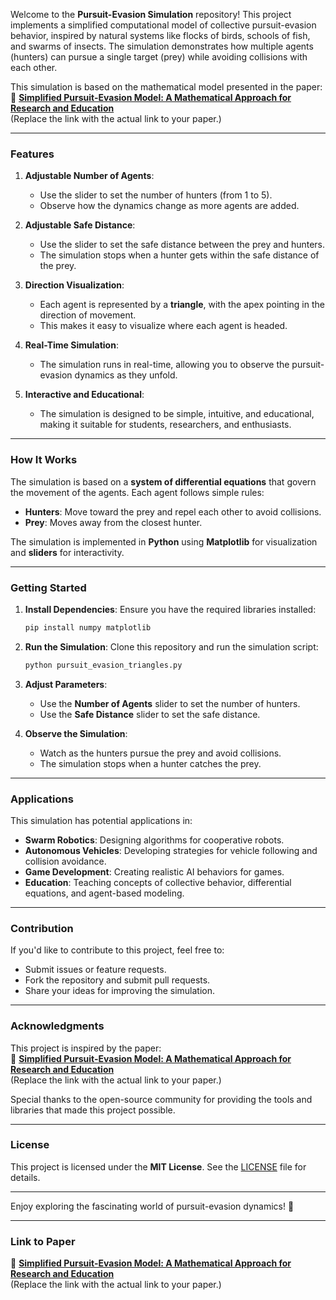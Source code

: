 Welcome to the **Pursuit-Evasion Simulation** repository! This project implements a simplified computational model of collective pursuit-evasion behavior, inspired by natural systems like flocks of birds, schools of fish, and swarms of insects. The simulation demonstrates how multiple agents (hunters) can pursue a single target (prey) while avoiding collisions with each other.

This simulation is based on the mathematical model presented in the paper:  
📄 **[Simplified Pursuit-Evasion Model: A Mathematical Approach for Research and Education](https://example.com/link-to-your-paper)**  
(Replace the link with the actual link to your paper.)

---

### **Features**

1. **Adjustable Number of Agents**:
   - Use the slider to set the number of hunters (from 1 to 5).
   - Observe how the dynamics change as more agents are added.

2. **Adjustable Safe Distance**:
   - Use the slider to set the safe distance between the prey and hunters.
   - The simulation stops when a hunter gets within the safe distance of the prey.

3. **Direction Visualization**:
   - Each agent is represented by a **triangle**, with the apex pointing in the direction of movement.
   - This makes it easy to visualize where each agent is headed.

4. **Real-Time Simulation**:
   - The simulation runs in real-time, allowing you to observe the pursuit-evasion dynamics as they unfold.

5. **Interactive and Educational**:
   - The simulation is designed to be simple, intuitive, and educational, making it suitable for students, researchers, and enthusiasts.

---

### **How It Works**

The simulation is based on a **system of differential equations** that govern the movement of the agents. Each agent follows simple rules:
- **Hunters**: Move toward the prey and repel each other to avoid collisions.
- **Prey**: Moves away from the closest hunter.

The simulation is implemented in **Python** using **Matplotlib** for visualization and **sliders** for interactivity.

---

### **Getting Started**

1. **Install Dependencies**:
   Ensure you have the required libraries installed:
   ```bash
   pip install numpy matplotlib
   ```

2. **Run the Simulation**:
   Clone this repository and run the simulation script:
   ```bash
   python pursuit_evasion_triangles.py
   ```

3. **Adjust Parameters**:
   - Use the **Number of Agents** slider to set the number of hunters.
   - Use the **Safe Distance** slider to set the safe distance.

4. **Observe the Simulation**:
   - Watch as the hunters pursue the prey and avoid collisions.
   - The simulation stops when a hunter catches the prey.

---

### **Applications**

This simulation has potential applications in:
- **Swarm Robotics**: Designing algorithms for cooperative robots.
- **Autonomous Vehicles**: Developing strategies for vehicle following and collision avoidance.
- **Game Development**: Creating realistic AI behaviors for games.
- **Education**: Teaching concepts of collective behavior, differential equations, and agent-based modeling.

---

### **Contribution**

If you'd like to contribute to this project, feel free to:
- Submit issues or feature requests.
- Fork the repository and submit pull requests.
- Share your ideas for improving the simulation.

---

### **Acknowledgments**

This project is inspired by the paper:  
📄 **[Simplified Pursuit-Evasion Model: A Mathematical Approach for Research and Education](https://example.com/link-to-your-paper)**  
(Replace the link with the actual link to your paper.)

Special thanks to the open-source community for providing the tools and libraries that made this project possible.

---

### **License**

This project is licensed under the **MIT License**. See the [LICENSE](LICENSE) file for details.

---

Enjoy exploring the fascinating world of pursuit-evasion dynamics! 🚀

---

### **Link to Paper**

📄 **[Simplified Pursuit-Evasion Model: A Mathematical Approach for Research and Education](https://example.com/link-to-your-paper)**  
(Replace the link with the actual link to your paper.)
